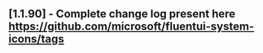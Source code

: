 ## [1.1.90] - Complete change log present here https://github.com/microsoft/fluentui-system-icons/tags